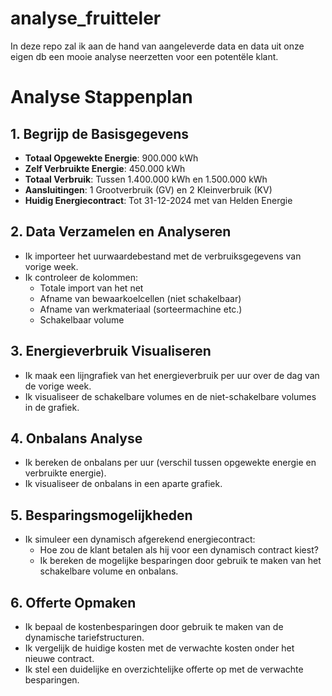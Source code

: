 # analyse_fruitteler
In deze repo zal ik aan de hand van aangeleverde data en data uit onze eigen db een mooie analyse neerzetten voor een potentële klant.


# Analyse Stappenplan

## 1. Begrijp de Basisgegevens
- **Totaal Opgewekte Energie**: 900.000 kWh
- **Zelf Verbruikte Energie**: 450.000 kWh
- **Totaal Verbruik**: Tussen 1.400.000 kWh en 1.500.000 kWh
- **Aansluitingen**: 1 Grootverbruik (GV) en 2 Kleinverbruik (KV)
- **Huidig Energiecontract**: Tot 31-12-2024 met van Helden Energie

## 2. Data Verzamelen en Analyseren
- Ik importeer het uurwaardebestand met de verbruiksgegevens van vorige week.
- Ik controleer de kolommen:
  - Totale import van het net
  - Afname van bewaarkoelcellen (niet schakelbaar)
  - Afname van werkmateriaal (sorteermachine etc.)
  - Schakelbaar volume

## 3. Energieverbruik Visualiseren
- Ik maak een lijngrafiek van het energieverbruik per uur over de dag van de vorige week.
- Ik visualiseer de schakelbare volumes en de niet-schakelbare volumes in de grafiek.

## 4. Onbalans Analyse
- Ik bereken de onbalans per uur (verschil tussen opgewekte energie en verbruikte energie).
- Ik visualiseer de onbalans in een aparte grafiek.

## 5. Besparingsmogelijkheden
- Ik simuleer een dynamisch afgerekend energiecontract:
  - Hoe zou de klant betalen als hij voor een dynamisch contract kiest?
  - Ik bereken de mogelijke besparingen door gebruik te maken van het schakelbare volume en onbalans.

## 6. Offerte Opmaken
- Ik bepaal de kostenbesparingen door gebruik te maken van de dynamische tariefstructuren.
- Ik vergelijk de huidige kosten met de verwachte kosten onder het nieuwe contract.
- Ik stel een duidelijke en overzichtelijke offerte op met de verwachte besparingen.
